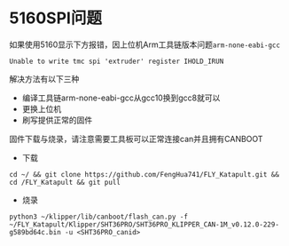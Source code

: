 # 5160SPI问题

如果使用5160显示下方报错，因上位机Arm工具链版本问题`arm-none-eabi-gcc`

```
Unable to write tmc spi 'extruder' register IHOLD_IRUN
```

解决方法有以下三种

* 编译工具链arm-none-eabi-gcc从gcc10换到gcc8就可以
* 更换上位机
* 刷写提供正常的固件

固件下载与烧录，请注意需要工具板可以正常连接can并且拥有CANBOOT

* 下载

```
cd ~/ && git clone https://github.com/FengHua741/FLY_Katapult.git && cd /FLY_Katapult && git pull
```

* 烧录

```
python3 ~/klipper/lib/canboot/flash_can.py -f ~/FLY_Katapult/Klipper/SHT36PRO/SHT36PRO_KLIPPER_CAN-1M_v0.12.0-229-g589bd64c.bin -u <SHT36PRO_canid>
```

